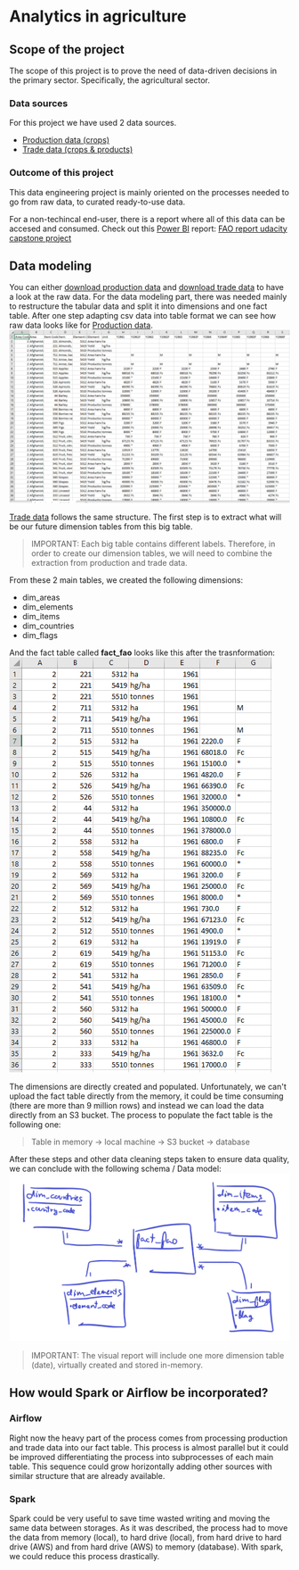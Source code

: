 # Analytics in agriculture

## Scope of the project

The scope of this project is to prove the need of data-driven decisions in the primary sector. Specifically, the agricultural sector.

### Data sources

For this project we have used 2 data sources.

- [Production data (crops)](http://www.fao.org/faostat/en/#data/QC)
- [Trade data (crops & products)](http://www.fao.org/faostat/en/#data/TP)

### Outcome of this project

This data engineering project is mainly oriented on the processes needed to go from raw data, to curated ready-to-use data.

For a non-techincal end-user, there is a report where all of this data can be accesed and consumed. Check out this [Power BI](https://powerbi.microsoft.com/) report: [FAO report udacity capstone project](https://app.powerbi.com/view?r=eyJrIjoiMGUxYjU3ZTMtNjVhZi00OTZjLTgxMmUtYzdjOTliOWJkZDIxIiwidCI6ImJjNTE3MzE3LTYxMWQtNDg4YS05NmJiLTRkZWVmZDJkZTY1MCIsImMiOjl9)

## Data modeling

You can either [download production data](http://fenixservices.fao.org/faostat/static/bulkdownloads/Production_Crops_E_All_Data.zip) and [download trade data](http://fenixservices.fao.org/faostat/static/bulkdownloads/Trade_Crops_Livestock_E_All_Data.zip) to have a look at the raw data.
For the data modeling part, there was needed mainly to restructure the tabular data and split it into dimensions and one fact table.
After one step adapting csv data into table format we can see how raw data looks like for [Production data](http://www.fao.org/faostat/en/#data/QC).
![raw data](resources/raw_data.png)

[Trade data](http://www.fao.org/faostat/en/#data/TP) follows the same structure. The first step is to extract what will be our future dimension tables from this big table.

> IMPORTANT: Each big table contains different labels. Therefore, in order to create our dimension tables, we will need to combine the extraction from production and trade data.

From these 2 main tables, we created the following dimensions:
- dim_areas
- dim_elements
- dim_items
- dim_countries
- dim_flags

And the fact table called **fact_fao** looks like this after the trasnformation:
![fact_fao](resources/fact_fao.png)

The dimensions are directly created and populated. Unfortunately, we can't upload the fact table directly from the memory, it could be time consuming (there are more than 9 million rows) and instead we can load the data directly from an S3 bucket. The process to populate the fact table is the following one:

> Table in memory -> local machine -> S3 bucket -> database

After these steps and other data cleaning steps taken to ensure data quality, we can conclude with the following schema / Data model:
![Data model](resources/Data_model.png)

> IMPORTANT: The visual report will include one more dimension table (date), virtually created and stored in-memory.

## How would Spark or Airflow be incorporated?

### Airflow

Right now the heavy part of the process comes from processing production and trade data into our fact table. This process is almost parallel but it could be improved differentiating the process into subprocesses of each main table. This sequence could grow horizontally adding other sources with similar structure that are already available.

### Spark

Spark could be very useful to save time wasted writing and moving the same data between storages. As it was described, the process had to move the data from memory (local), to hard drive (local), from hard drive to hard drive (AWS) and from hard drive (AWS) to memory (database). With spark, we could reduce this process drastically.